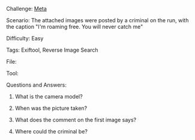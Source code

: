 Challenge: <a href="https://blueteamlabs.online/home/challenge/meta-b976cec9e2">Meta</a>

Scenario: The attached images were posted by a criminal on the run, with the caption "I'm roaming free. You will never catch me"

Difficulty: Easy

Tags: Exiftool, Reverse Image Search

File: 

Tool: 

Questions and Answers:
1. What is the camera model?

2. When was the picture taken?

3. What does the comment on the first image says?

4. Where could the criminal be? 
